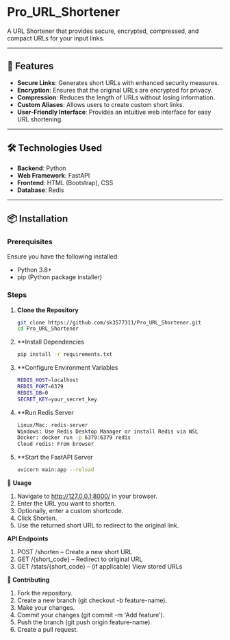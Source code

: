 # Pro_URL_Shortener

A URL Shortener that provides secure, encrypted, compressed, and compact URLs for your input links.

---

## 🚀 Features

- **Secure Links**: Generates short URLs with enhanced security measures.
- **Encryption**: Ensures that the original URLs are encrypted for privacy.
- **Compression**: Reduces the length of URLs without losing information.
- **Custom Aliases**: Allows users to create custom short links.
- **User-Friendly Interface**: Provides an intuitive web interface for easy URL shortening.

---

## 🛠️ Technologies Used

- **Backend**: Python
- **Web Framework**: FastAPI
- **Frontend**: HTML (Bootstrap), CSS
- **Database**: Redis

---

## 📦 Installation

### Prerequisites

Ensure you have the following installed:

- Python 3.8+
- pip (Python package installer)

### Steps

1. **Clone the Repository**

   ```bash
   git clone https://github.com/sk3577311/Pro_URL_Shortener.git
   cd Pro_URL_Shortener
   
2. **Install Dependencies

   ```bash
   pip install -r requirements.txt
   
3. **Configure Environment Variables

   ```bash
   REDIS_HOST=localhost
   REDIS_PORT=6379
   REDIS_DB=0
   SECRET_KEY=your_secret_key
   
4. **Run Redis Server

   ```bash
   Linux/Mac: redis-server
   Windows: Use Redis Desktop Manager or install Redis via WSL
   Docker: docker run -p 6379:6379 redis
   Cloud redis: From browser
   
4. **Start the FastAPI Server

   ```bash
   uvicorn main:app --reload

🧪 **Usage**

1. Navigate to http://127.0.0.1:8000/ in your browser.
2. Enter the URL you want to shorten.
3. Optionally, enter a custom shortcode.
4. Click Shorten.
5. Use the returned short URL to redirect to the original link.

**API Endpoints**

1. POST /shorten – Create a new short URL
2. GET /{short_code} – Redirect to original URL
3. GET /stats/{short_code} – (if applicable) View stored URLs

**🤝 Contributing**

1. Fork the repository.
2. Create a new branch (git checkout -b feature-name).
3. Make your changes.
4. Commit your changes (git commit -m 'Add feature').
5. Push the branch (git push origin feature-name).
6. Create a pull request.


